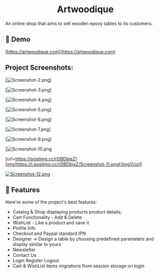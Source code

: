 <h1 align="center" id="title">Artwoodique</h1>

<p id="description">An online shop that aims to sell wooden epoxy tables to its customers.</p>

<h2>🚀 Demo</h2>

[https://artwoodique.com](https://artwoodique.com)

<h2>Project Screenshots:</h2>

[![Screenshot-2.png](https://i.postimg.cc/PJqhmZ2B/Screenshot-2.png)]

[![Screenshot-3.png](https://i.postimg.cc/bwqJJDhf/Screenshot-3.png)]

[![Screenshot-4.png](https://i.postimg.cc/Vvysc5RT/Screenshot-4.png)]

[![Screenshot-5.png](https://i.postimg.cc/cH3ZT0Sc/Screenshot-5.png)]

[![Screenshot-6.png](https://i.postimg.cc/yYLqmkRH/Screenshot-6.png)]

[![Screenshot-7.png](https://i.postimg.cc/XqnhFb7q/Screenshot-7.png)]

[![Screenshot-9.png](https://i.postimg.cc/mkhYKXmV/Screenshot-9.png)]

[![Screenshot-10.png](https://i.postimg.cc/CKPHJpNd/Screenshot-10.png)

[url=https://postimg.cc/rDBDbjsZ][img]https://i.postimg.cc/rDBDbjsZ/Screenshot-11.png[/img][/url]

[![Screenshot-12.png](https://i.postimg.cc/NfB9yP6n/Screenshot-12.png)](https://postimg.cc/7btYd9Q1)

  
  
<h2>🧐 Features</h2>

Here're some of the project's best features:

*   Catalog & Shop displaying products product details;
*   Cart Functionality - Add & Delete
*   WishList - Like a product and save it
*   Profile Info
*   Checkout and Paypal standard IPN
*   Designer -> Design a table by choosing predefined parameters and display similar to yours
*   Newsletter
*   Contact Us
*   Login Register Logout
*   Cart & WishList items migrations from session storage on login
